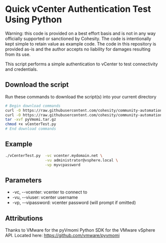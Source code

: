 # Quick vCenter Authentication Test Using Python

Warning: this code is provided on a best effort basis and is not in any way officially supported or sanctioned by Cohesity. The code is intentionally kept simple to retain value as example code. The code in this repository is provided as-is and the author accepts no liability for damages resulting from its use.

This script performs a simple authentication to vCenter to test connectivity and credentials.

## Download the script

Run these commands to download the script(s) into your current directory

```bash
# Begin download commands
curl -O https://raw.githubusercontent.com/cohesity/community-automation-samples/main/python/vCenterTest/vCenterTest.py
curl -O https://raw.githubusercontent.com/cohesity/community-automation-samples/main/python/excludeVMs/pyVmomi.tar.gz
tar -xvf pyVmomi.tar.gz
chmod +x vCenterTest.py
# End download commands
```

## Example

```bash
./vCenterTest.py  -vc vcenter.mydomain.net \
                  -vu administrator@vsphere.local \
                  -vp myvcpassword
```

## Parameters

* -vc, --vcenter: vcenter to connect to
* -vu, --viuser: vcenter username
* -vp, --vipassword: vcenter password (will prompt if omitted)

## Attributions

Thanks to VMware for the pyVmomi Python SDK for the VMware vSphere API. Located here: <https://github.com/vmware/pyvmomi>
